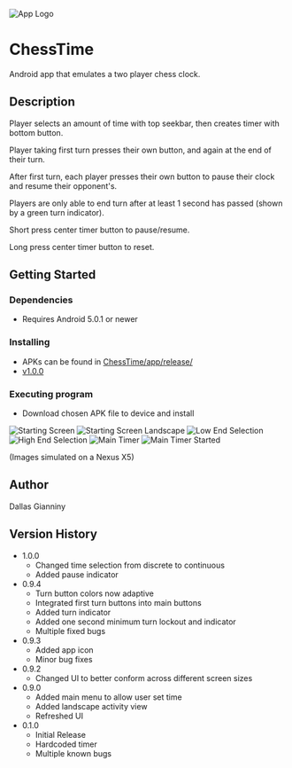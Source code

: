 ![App Logo](https://i.imgur.com/YEtbVO1.png)

# ChessTime

Android app that emulates a two player chess clock.

## Description

Player selects an amount of time with top seekbar, then creates timer with bottom button.

Player taking first turn presses their own button, and again at the end of their turn.

After first turn, each player presses their own button to pause their clock and resume their opponent's.

Players are only able to end turn after at least 1 second has passed (shown by a green turn indicator).

Short press center timer button to pause/resume.

Long press center timer button to reset.

## Getting Started

### Dependencies

* Requires Android 5.0.1 or newer

### Installing

* APKs can be found in [ChessTime/app/release/](https://github.com/DallasGianniny/ChessTime/tree/master/app/release)
* [v1.0.0](https://github.com/DallasGianniny/ChessTime/raw/master/app/release/ChessTime_1.0.0.apk)


### Executing program

* Download chosen APK file to device and install

![Starting Screen](https://i.imgur.com/DB0YQVK.png)
![Starting Screen Landscape](https://i.imgur.com/EkfhgbV.png)
![Low End Selection](https://i.imgur.com/N2IX08Y.png)
![High End Selection](https://i.imgur.com/xl2DCOL.png)
![Main Timer](https://i.imgur.com/WPNkCUt.png)
![Main Timer Started](https://i.imgur.com/P1Zoy7l.png)

(Images simulated on a Nexus X5)

## Author

Dallas Gianniny  

## Version History
* 1.0.0
    * Changed time selection from discrete to continuous
    * Added pause indicator
* 0.9.4
    * Turn button colors now adaptive
    * Integrated first turn buttons into main buttons
    * Added turn indicator
    * Added one second minimum turn lockout and indicator
    * Multiple fixed bugs
* 0.9.3
    * Added app icon
    * Minor bug fixes
* 0.9.2
    * Changed UI to better conform across different screen sizes
* 0.9.0
    * Added main menu to allow user set time
    * Added landscape activity view
    * Refreshed UI
* 0.1.0
    * Initial Release
    * Hardcoded timer
    * Multiple known bugs
